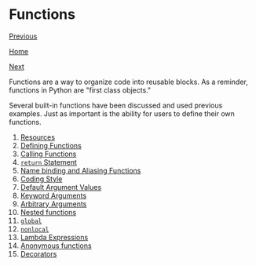 # Functions

[Previous](Python-Operators)

[Home](Python)

[Next](Web-Development-in-Python)

Functions are a way to organize code into reusable blocks. As a reminder, functions in Python are "first class objects."

Several built-in functions have been discussed and used previous examples. Just as important is the ability for users to define their own functions.

1. [Resources](Python-Functions-Resources)
2. [Defining Functions](Python-Functions-Defining)
3. [Calling Functions](Python-Functions-Calling)
4. [`return` Statement](Python-Functions-Statements-Return)
5. [Name binding and Aliasing Functions](Python-Functions-Aliasing-Name-Binding.)
6. [Coding Style](Python-Functions-Coding-Style.)
7. [Default Argument Values](Python-Functions-Arguments-Values)
8. [Keyword Arguments](Python-Functions-Arguments-Keyword)
9. [Arbitrary Arguments](Python-Functions-Arguments-Arbitrary)
10. [Nested functions](Python-Functions-Nested)
11. [`global`](Python-Functions-Statements-Global)
12. [`nonlocal`](Python-Functions-Statements-Nonlocal)
13. [Lambda Expressions](Python-Functions-Expressions-Lambda)
14. [Anonymous functions](Python-Functions-Anonymous)
15. [Decorators](Python-Functions-Decorators)
